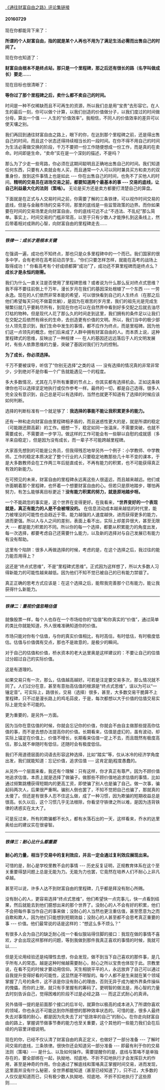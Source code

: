 [《通往财富自由之路》评论集链接](http://caifu.xinshengdaxue.com/)

#### 20160729

现在你都能背下来了：

**所谓的个人财富自由，指的就是某个人再也不用为了满足生活必需而出售自己的时间了。**

现在你也知道了：

**财富自由根本不是终点站，那只是一个里程碑，那之后还有很长的路（名字叫做成长）要走......**

现在目标也很清晰了：

**等你过了那个里程碑之后，卖什么都不卖自己的时间。**

时间是一种不仅稀缺而且不可再生的资源，所以我们总是用“宝贵”去形容它。在人生的最后一刻，你可以做个计算，以我们创造的价值做分子，以我们度过的时间做分母，算出一个值 --- 人生的“价值效率”。我相信，不同人的价值效率的差异可以使天壤之别。

我们再回到通往财富自由之路上，眼下的你，在达到那个里程碑之前，还是得出售自己的时间，而且这个状态还得持续相当长的一段时间。在你不得不用自己的时间为生活必需做交换的阶段，千万不要把一份工作随便想成一份工作，而是真的在卖命。时间即是生命，“卖命”实在是一个深刻的描述，不是吗？

那么为了少走一些弯路，你必须在这期间聪明且正确地出售自己的时间。我们知道任何东西，只要有人卖就会有人买，而且通常一个人可以同时兼具买方和卖方的双重身份，放到这件事情上也是如此 --- 你在出售自己的时间，也免不了买他人的时间。**精明的交易员在进场交易之前，都要知道两个最基本的事 --- 交易的底线，让自己利益最大化的法则（策咯）。** 无论是买方还是卖方都要打清楚自己的算盘。

下面就是在正式与人交易时间之前，你需要了解的三条铁律，可以视作时间交易的底线，但是与金融市场的交易不同，那里的底线是一些监管政策的边界。而你如果要在时间的交易场里走向财富自由，你的底线可远不止“不违法、不乱纪”那么简单。事实上，时间交易的门槛非常高，以至于只有少数人才能挣扎到这条线上，然后带着相对成熟的心智，向财富自由的里程碑走去......

---

##### 铁律一：成长才是根本关键

在强调一遍，成功也不知终点，那也只是众多里程碑中的一个而已。我们国家的很多中学，会有老师在高考前动员学生，“你们只要怎样怎样，就能在高考的战场上取得成功！” 你看高考有个好成绩都算“成功”了，成功还不算里程碑而是终点么？**成长才是永恒的刚需。**

我们为什么一直关注是否使用了里程碑思维？或者说为什么那么反对终点式思维？我不得不要往前倒上千万年，漫长岁月在我们的基因深处根植了一个东西 --- 一劳永逸。现在的人们依然非常本能的希望，可以很快看到自己的人生终点（在那之后他们希望每天只吃不做葛优躺），是因为在艰苦的岁月里，我们的祖先光是完成生殖繁衍就几乎要耗尽所有，到现在你也可以在自然界中看到好多交配之后就去油尽灯枯的物种。但是现代人花了那么久的时间走到这里，我们拥有的条件足以让我们在交配之后依然有绵长的生命，去创造更有价值的文明。所以，我们当中的极少部分人领先意识到，我们生命中发生的事情，都不应作为终点，而是里程碑。因为他们这一点领先的概念，他们后来成了人群中拥有财富自由的人。而本质上说，这种里程碑式的思维，反映出了一种规律 --- 在人的基因还远远落后于人的文明发展时，有些人依靠思维的力量，突破了基因对我们行为的控制。

**为了成长，你必须选择。**

千万不要被误导，听信了“你别无选择”之类的话 --- 没有选择的情况真的非常非常少，少到绝对不是你看一个广告就能遇见一个的程度。

多大多数情况，尤其在几乎所有重要的节点上，你其实都有选择机会。正如这条铁律你也可以选择坚定地执行或仅作参考一样。最终的一切，都是自己选得。很多人完全没有意识到，自己总是可以有选择的，当然也就更不知道有了选择的时候应该如何判断。

选择的判断标准有一个就足够了：**我选择的事能不能让我积累更多的能力。**

还有一种和走向财富自由里程碑相矛盾的，而且迷惑性更大的是，就是所谓的稳定（可能跟还颇高薪）的工作。细想一下，稳定如同一张温床，不需要突破，也就不需要成长，不需要进一步学习。做这样的工作可能会有一些聊以自慰的成就感（多半来自稳定），但是因为没有成长，而一辈子不可能跨越里程碑。

大家首先想到的可能是公务员，但我得残忍地举另外一个例子：小学教师、中学教师。工作的稳定本质决定了整个行业的人只要稳定地教那些几十年不变的课本，于是大多数教师会在工作两三年后挺直成长，不再有能力的积累，也不可能获得真正有效的新能力。

在可预见的未来，财富自由的里程碑永远离这些人很遥远，而且越来越远。他们或许面朝着那个里程碑，也怀着一个想要财富自由的心。但若只是原地踏步，哪怕再努力，有怎么能够离目标更近？**没有能力积累的努力，就是原地踏步呀。**

一个不能疏忽的事实是，这个世界在变得更好。在我看来，***世界变好的一个表现就是，真正有能力的人是不会被埋没的。** 在信息流动成本越来越低的时代里，能力被埋没的可能性也会趋近于零。能力越强的人速度越快，进而获得更多的能力，进而更强。所以人与人之间的差别，表面上看不出，实际上却差异很大，甚至无限大 --- 都是能力积累的不同。所以你的每一个选择，都要从积累能力的角度出发，每一次选择，都要考虑自己还需要什么能力，以及新的选择对与自己发展已有能力有没有帮助。

这里有个陷阱：很多人再做选择的时候，考虑的是，在这个选择之后，我过往的能力能否用得上？

这还是“终点式思维”，不是“里程碑式思维”。正式因为这样想了，所以大多数人习得新能力的可能性越来越低。因为他们不知不觉已被自己的已有能力禁锢了。


真正正确的思考方式应该是：在这个选择之后，能帮我完善那个已有能力，能让我获得什么新能力。


---

##### 铁律二：重视价值忽略估值

就像股票一样，每个人也存在一个市场给你的“估值”和你真实的“价值”，通过简单的类比你就能知道，外人很难准确知道你的价值。

市场只能对你有个估值，与你的真实价值相比，有时高估，有时低估，有时极度低估。估值与价值偶有交点，那也不是故意的，是极少的瞬间。

对于自己的估值和价值，桥水资本的老大达里奥是这样建议的：不要让自己的估值过分超过自己的实际价值。

这是有道理的。

如果交易只有一次，那么，估值越高越好。可若是注定要交易多次，那么情况就不同了。人们过分在意，甚至有意抬高估值的根源是“终点式思维”，误以为可以“一锤定音”。可实际上，路很长，交易（选择）很多，甚至，大多数交易干脆算不上里程碑，只不过是漫长路上的鸡毛蒜皮，于是，每次都想以大于价值的估值交易实际上是完全不可能的。

更为重要的，是另外一方面。

因为当你在意估值的时候，你就会忘记你的价值，你就会不由自主做那些提高你估值的事，而不是去想办法提高你的价值。长期看来，估值是虚幻的，虽有波动，却实际上锚定在价值上，价值不增长，长期看来估值一定上不去，而且既然有极度高估，那么就不单随时有低估，还随时会有极度低估。

我们不用道德层面的词语去形容这种选择，比如“踏实”等，仅从冰冷的经济学角度出发，我们就能知道：忘记价值，追求估值 --- 这肯定是j程度愚蠢的。

从另外一个层面来看，我还有个理解：只有这样，你才真正有尊严。因为不顾价值地追求估值，本质上就是选择了做骗子。做那些不顾价值地追求估值的事情，比如通过频繁跳槽获得短期内的更高工资，即使骗了别人也是骗了自己。做一次事，骗起码两次人，后果很严重啊。骗别人倒也罢了，不知不觉把自己也骗了，那就真的太傻了。但还是有很多人忍不住这么做，成了一种习惯，因为欺骗的短期收益总是很高。长久以后，这个习惯几乎无法根除，你看坚守铁律之所以难，是因为违背铁律的诱惑实在太大了。

可是反过来，所有的欺骗都不长久，都有水落石出的一天，这样看来，乔水的达里奥给出的建议实在很睿智。


---

##### 铁律三：耐心比什么都重要

**耐心的力量，相当于交易中的复利效应，并且一定会通过复利效应展现出来。**

可惜的是，耐心是学校里教不会的事情 --- 历史反复证明，正规教育体系在这个至关重要得瑟问题上总是无能为力。无能为力也罢，它竟然在培养人们不耐心上非凡卓越。

甚至可以说，许多人达不到财富自由的里程碑，几乎都是拜没有耐心所赐。

没有耐心的人，更容易选择“终点式思维”，他们希望快一点完事儿，快一点看到结果，然后就能去到他们臆想出来的那个世界了。没耐心的人不会有好的积累，他们不会把每件事当作自己的事来做；没耐心的人当然也更注重估值，甚至愿意为之而自欺和欺人，因为他们只能想到短期效益；没耐心的人甚至都不会思考真正重要的事 --- 价值。他们最常说的话是这样的：“想这么多不烦么？”

有很多人会为自己的缺乏耐心找一个看似狠站得住脚的接口：我现在做的事情不喜欢，才会出现这样那样的问题，等到我做到那件我真正喜欢的事情的时候，我就可以......

但是无论用经验还是纯理性去想，你会发现，做不到当下自己喜欢的那件事，是几乎所有人的常态。越是这种时候越需要耐心，耐心之所以宝贵也体现于此。宗教里说，在看不见的时候才要动用信仰。天生相貌平平的人，永远放弃了自己可以通过自我提升变得好看的可能性，这显然是不明智的。每个人都不是生来就在某个领域掌握了几号的条件，这不该是你没有耐心的理由，否则无异于成为被外界条件操纵的傀儡，而你的上限，就只有手里握有的筹码了。更明智的做法是，用心智的力量去时刻告诉自己，觉得困难的阶段不过是必经之路 --- 而这正式耐心的真谛。


另外值得一提的是前面那个接口的后半句，就算你以极高的成本进入了所谓你喜欢的领域，你也永远不可能达到你所臆想的那种效率状态的。可惜的是，很多人最终失去对事情的耐心，都是因为先失去了对“低效率的自己”的耐心。在你走向财富自由的路上，掌握调节做事节奏的能力也至关重要，这个其他的一些能力我们会在后续的内容里详细说明。

现在的你，已经不仅认清了财富自由的真正定义，也做好了一部分准备 --- 了解时间交易的底线，三条铁律。很快你还会知道另一部分准备 --- 即最有利于你的交易法则（策咯）--- 是什么、以及如何操作。需要提醒你的是，底线与策咯不是单独存在的，要全部绑在一起，执拗地、彻底地、不折不扣地执行才会发挥巨大的作用，甚至是神奇的作用。你会通过了解底线和策咯真正掌握时间交易，进而发现，这里面并没有什么秘密，全世界都能知道（甚至已经知道了），只不过，大多数的人仅仅是知道而已，只有极少数人执拗地、彻底地、不折不扣地执行了这些原则......

